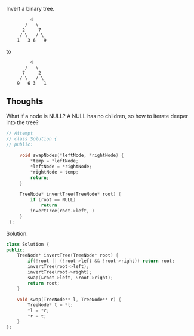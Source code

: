 Invert a binary tree.
```
         4
       /   \
      2     7
     / \   / \
    1   3 6   9
```
to
```
         4
       /   \
      7     2
     / \   / \
    9   6 3   1
```

## Thoughts
What if a node is NULL? A NULL has no children, so how to iterate deeper into the tree?
```c++
// Attempt
// class Solution {
// public:
    
     void swapNodes(*leftNode, *rightNode) {
         *temp = *leftNode;
         *leftNode = *rightNode;
         *rightNode = temp;
         return;
     }
    
     TreeNode* invertTree(TreeNode* root) {
         if (root == NULL) 
             return
         invertTree(root->left, )
     }
 };
```
Solution:
```c++
class Solution {
public:
    TreeNode* invertTree(TreeNode* root) {
        if(!root || (!root->left && !root->right)) return root;
        invertTree(root->left);
        invertTree(root->right);
        swap(&root->left, &root->right);
        return root;
    }

    void swap(TreeNode** l, TreeNode** r) {
        TreeNode* t = *l;
        *l = *r;
        *r = t;
    }
};
```
